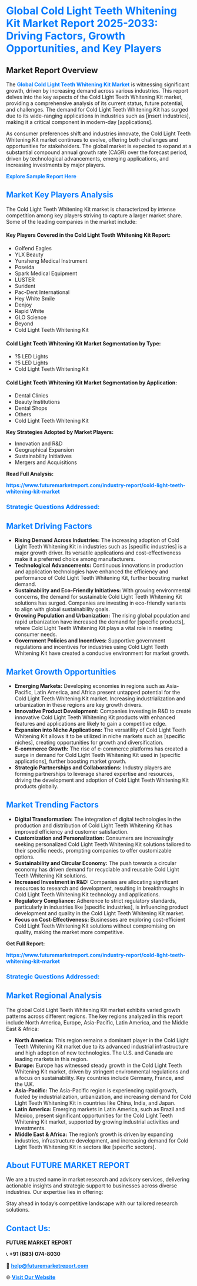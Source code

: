 <h1 style="color: #007BFF;">Global Cold Light Teeth Whitening Kit Market Report 2025-2033: Driving Factors, Growth Opportunities, and Key Players</h1>

<section id="overview">
<h2>Market Report Overview</h2>
<p>The <a href="https://www.futuremarketreport.com/industry-report/cold-light-teeth-whitening-kit-market" style="color: #007BFF; text-decoration: none;"><strong>Global Cold Light Teeth Whitening Kit Market</strong></a> is witnessing significant growth, driven by increasing demand across various industries. This report delves into the key aspects of the Cold Light Teeth Whitening Kit market, providing a comprehensive analysis of its current status, future potential, and challenges. The demand for Cold Light Teeth Whitening Kit has surged due to its wide-ranging applications in industries such as [insert industries], making it a critical component in modern-day [applications].</p>
<p>As consumer preferences shift and industries innovate, the Cold Light Teeth Whitening Kit market continues to evolve, offering both challenges and opportunities for stakeholders. The global market is expected to expand at a substantial compound annual growth rate (CAGR) over the forecast period, driven by technological advancements, emerging applications, and increasing investments by major players.</p>
</section>

<section id="overview">
<p><a href="https://www.futuremarketreport.com/request-sample/reportId=96761" style="color: #007BFF; text-decoration: none;"><strong>Explore Sample Report Here</strong></a></p>
</section>

<section id="key-players">
<h2 style="color: #007BFF;">Market Key Players Analysis</h2>
<p>The Cold Light Teeth Whitening Kit market is characterized by intense competition among key players striving to capture a larger market share. Some of the leading companies in the market include:</p>
<h4>Key Players Covered in the Cold Light Teeth Whitening Kit Report:</h4>
<ul><li>Golfend Eagles</li><li>YLX Beauty</li><li>Yunsheng Medical Instrument</li><li>Poseida</li><li>Spark Medical Equipment</li><li>LUSTER</li><li>Surident</li><li>Pac-Dent International</li><li>Hey White Smile</li><li>Denjoy</li><li>Rapid White</li><li>GLO Science</li><li>Beyond</li><li>Cold Light Teeth Whitening Kit</li></ul>
<h4>Cold Light Teeth Whitening Kit Market Segmentation by Type:</h4>
<ul><li>?5 LED Lights</li><li>?5 LED Lights</li><li>Cold Light Teeth Whitening Kit</li></ul>

<h4>Cold Light Teeth Whitening Kit Market Segmentation by Application:</h4>
<ul><li>Dental Clinics</li><li>Beauty Institutions</li><li>Dental Shops</li><li>Others</li><li>Cold Light Teeth Whitening Kit</li></ul>
<p><strong>Key Strategies Adopted by Market Players:</strong></p>
<ul>
<li>Innovation and R&D</li>
<li>Geographical Expansion</li>
<li>Sustainability Initiatives</li>
<li>Mergers and Acquisitions</li>
</ul>
</section>

<section>
<p><strong>Read Full Analysis: </strong></p><a href="https://www.futuremarketreport.com/industry-report/cold-light-teeth-whitening-kit-market" style="color: #007BFF; text-decoration: none;"><strong>https://www.futuremarketreport.com/industry-report/cold-light-teeth-whitening-kit-market</strong></a>
<h3 style="color: #007BFF;">Strategic Questions Addressed:</h3>
</section>

<section id="driving-factors">
<h2 style="color: #007BFF;">Market Driving Factors</h2>
<ul>
<li><strong>Rising Demand Across Industries:</strong> The increasing adoption of Cold Light Teeth Whitening Kit in industries such as [specific industries] is a major growth driver. Its versatile applications and cost-effectiveness make it a preferred choice among manufacturers.</li>
<li><strong>Technological Advancements:</strong> Continuous innovations in production and application technologies have enhanced the efficiency and performance of Cold Light Teeth Whitening Kit, further boosting market demand.</li>
<li><strong>Sustainability and Eco-Friendly Initiatives:</strong> With growing environmental concerns, the demand for sustainable Cold Light Teeth Whitening Kit solutions has surged. Companies are investing in eco-friendly variants to align with global sustainability goals.</li>
<li><strong>Growing Population and Urbanization:</strong> The rising global population and rapid urbanization have increased the demand for [specific products], where Cold Light Teeth Whitening Kit plays a vital role in meeting consumer needs.</li>
<li><strong>Government Policies and Incentives:</strong> Supportive government regulations and incentives for industries using Cold Light Teeth Whitening Kit have created a conducive environment for market growth.</li>
</ul>
</section>

<section id="growth-opportunities">
<h2 style="color: #007BFF;">Market Growth Opportunities</h2>
<ul>
<li><strong>Emerging Markets:</strong> Developing economies in regions such as Asia-Pacific, Latin America, and Africa present untapped potential for the Cold Light Teeth Whitening Kit market. Increasing industrialization and urbanization in these regions are key growth drivers.</li>
<li><strong>Innovative Product Development:</strong> Companies investing in R&D to create innovative Cold Light Teeth Whitening Kit products with enhanced features and applications are likely to gain a competitive edge.</li>
<li><strong>Expansion into Niche Applications:</strong> The versatility of Cold Light Teeth Whitening Kit allows it to be utilized in niche markets such as [specific niches], creating opportunities for growth and diversification.</li>
<li><strong>E-commerce Growth:</strong> The rise of e-commerce platforms has created a surge in demand for Cold Light Teeth Whitening Kit used in [specific applications], further boosting market growth.</li>
<li><strong>Strategic Partnerships and Collaborations:</strong> Industry players are forming partnerships to leverage shared expertise and resources, driving the development and adoption of Cold Light Teeth Whitening Kit products globally.</li>
</ul>
</section>

<section id="trending-factors">
<h2 style="color: #007BFF;">Market Trending Factors</h2>
<ul>
<li><strong>Digital Transformation:</strong> The integration of digital technologies in the production and distribution of Cold Light Teeth Whitening Kit has improved efficiency and customer satisfaction.</li>
<li><strong>Customization and Personalization:</strong> Consumers are increasingly seeking personalized Cold Light Teeth Whitening Kit solutions tailored to their specific needs, prompting companies to offer customizable options.</li>
<li><strong>Sustainability and Circular Economy:</strong> The push towards a circular economy has driven demand for recyclable and reusable Cold Light Teeth Whitening Kit solutions.</li>
<li><strong>Increased Investment in R&D:</strong> Companies are allocating significant resources to research and development, resulting in breakthroughs in Cold Light Teeth Whitening Kit technology and applications.</li>
<li><strong>Regulatory Compliance:</strong> Adherence to strict regulatory standards, particularly in industries like [specific industries], is influencing product development and quality in the Cold Light Teeth Whitening Kit market.</li>
<li><strong>Focus on Cost-Effectiveness:</strong> Businesses are exploring cost-efficient Cold Light Teeth Whitening Kit solutions without compromising on quality, making the market more competitive.</li>
</ul>
</section>

<section>
<p><strong>Get Full Report: </strong></p><a href="https://www.futuremarketreport.com/industry-report/cold-light-teeth-whitening-kit-market" style="color: #007BFF; text-decoration: none;"><strong>https://www.futuremarketreport.com/industry-report/cold-light-teeth-whitening-kit-market</strong></a>
<h3 style="color: #007BFF;">Strategic Questions Addressed:</h3>
</section>


<section id="regional-analysis">
<h2 style="color: #007BFF;">Market Regional Analysis</h2>
<p>The global Cold Light Teeth Whitening Kit market exhibits varied growth patterns across different regions. The key regions analyzed in this report include North America, Europe, Asia-Pacific, Latin America, and the Middle East & Africa:</p>
<ul>
<li><strong>North America:</strong> This region remains a dominant player in the Cold Light Teeth Whitening Kit market due to its advanced industrial infrastructure and high adoption of new technologies. The U.S. and Canada are leading markets in this region.</li>
<li><strong>Europe:</strong> Europe has witnessed steady growth in the Cold Light Teeth Whitening Kit market, driven by stringent environmental regulations and a focus on sustainability. Key countries include Germany, France, and the U.K.</li>
<li><strong>Asia-Pacific:</strong> The Asia-Pacific region is experiencing rapid growth, fueled by industrialization, urbanization, and increasing demand for Cold Light Teeth Whitening Kit in countries like China, India, and Japan.</li>
<li><strong>Latin America:</strong> Emerging markets in Latin America, such as Brazil and Mexico, present significant opportunities for the Cold Light Teeth Whitening Kit market, supported by growing industrial activities and investments.</li>
<li><strong>Middle East & Africa:</strong> The region’s growth is driven by expanding industries, infrastructure development, and increasing demand for Cold Light Teeth Whitening Kit in sectors like [specific sectors].</li>
</ul>
</section>

<footer>
<h2 style="color: #007BFF;">About FUTURE MARKET REPORT</h2>
<p>We are a trusted name in market research and advisory services, delivering actionable insights and strategic support to businesses across diverse industries. Our expertise lies in offering:</p>

<p>Stay ahead in today’s competitive landscape with our tailored research solutions.</p>

<h2 style="color: #007BFF;">Contact Us:</h2>
<p><strong>FUTURE MARKET REPORT</strong></p>
<p>📞 <strong>+91 (883) 074-8030</strong></p>
<p>📧 <strong><a href="mailto:help@futuremarketreport.com" style="color: #007BFF;">help@futuremarketreport.com</a></strong></p>
<p>🌐 <strong><a href="https://www.futuremarketreport.com/" style="color: #007BFF;">Visit Our Website</a></strong></p>
</footer>